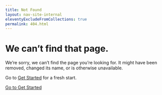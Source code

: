```yaml
---
title: Not Found
layout: nav-site-internal
eleventyExcludeFromCollections: true
permalink: 404.html
---
```


<div class="error-display">
  <div class="container-fluid">
    <div class="row justify-content-center">
      <div class="col-lg-8 col-12">
        <div class="card">
          <div class="card-body">
            <div class="row">
              <div class="col-10 mx-auto">
                <h1 class="h2 text-primary text-center">
                  We can’t find that page.
                </h1>
                <p>We’re sorry, we can’t find the page you’re looking for. It might have been removed, changed its name, or
                  is otherwise unavailable.</p>
                <p>Go to <a href="/get-started/">Get Started</a> for a fresh start.</p>
                <div class="text-center">
                  <a href="/get-started/" class="btn btn-primary">Go to Get Started</a>
                </div>
              </div>
            </div>
          </div>
        </div>
      </div>
    </div>
  </div>
</div>
